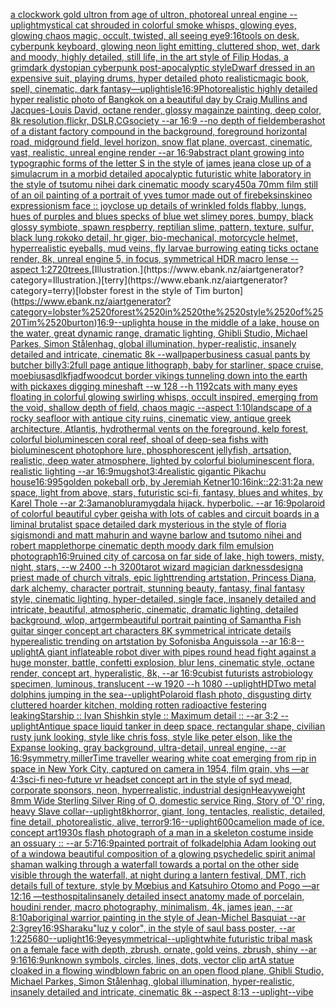 [a clockwork gold ultron from age of ultron, photoreal unreal engine --uplight](https://www.ebank.nz/aiartgenerator?category=a%2520clockwork%2520gold%2520ultron%2520from%2520age%2520of%2520ultron%2C%2520photoreal%2520unreal%2520engine%2520--uplight)[mystical cat shrouded in colorful smoke whisps, glowing eyes, glowing chaos magic, occult, twisted, all seeing eye](https://www.ebank.nz/aiartgenerator?category=mystical%2520cat%2520shrouded%2520in%2520colorful%2520smoke%2520whisps%2C%2520glowing%2520eyes%2C%2520glowing%2520chaos%2520magic%2C%2520occult%2C%2520twisted%2C%2520all%2520seeing%2520eye)[9:16](https://www.ebank.nz/aiartgenerator?category=9%3A16)[tools on desk, cyberpunk keyboard, glowing neon light emitting, cluttered shop, wet, dark and moody, highly detailed, still life, in the art style of Filip Hodas, a grimdark dystopian cyberpunk post-apocalyptic style](https://www.ebank.nz/aiartgenerator?category=tools%2520on%2520desk%2C%2520cyberpunk%2520keyboard%2C%2520glowing%2520neon%2520light%2520emitting%2C%2520cluttered%2520shop%2C%2520wet%2C%2520dark%2520and%2520moody%2C%2520highly%2520detailed%2C%2520still%2520life%2C%2520in%2520the%2520art%2520style%2520of%2520Filip%2520Hodas%2C%2520a%2520grimdark%2520dystopian%2520cyberpunk%2520post-apocalyptic%2520style)[Dwarf dressed in an expensive suit, playing drums, hyper detailed photo realistic](https://www.ebank.nz/aiartgenerator?category=Dwarf%2520dressed%2520in%2520an%2520expensive%2520suit%2C%2520playing%2520drums%2C%2520hyper%2520detailed%2520photo%2520realistic)[magic book, spell, cinematic, dark fantasy](https://www.ebank.nz/aiartgenerator?category=magic%2520book%2C%2520spell%2C%2520cinematic%2C%2520dark%2520fantasy)[—uplight](https://www.ebank.nz/aiartgenerator?category=%E2%80%94uplight)[isle](https://www.ebank.nz/aiartgenerator?category=isle)[16:9](https://www.ebank.nz/aiartgenerator?category=16%3A9)[Photorealistic highly detailed hyper realistic photo of Bangkok on a beautiful day by Craig Mullins and Jacques-Louis David, octane render, glossy magainze painting, deep color, 8k resolution,flickr, DSLR,CGsociety  --ar 16:9 --no depth of field](https://www.ebank.nz/aiartgenerator?category=Photorealistic%2520highly%2520detailed%2520hyper%2520realistic%2520photo%2520of%2520Bangkok%2520on%2520a%2520beautiful%2520day%2520by%2520Craig%2520Mullins%2520and%2520Jacques-Louis%2520David%2C%2520octane%2520render%2C%2520glossy%2520magainze%2520painting%2C%2520deep%2520color%2C%25208k%2520resolution%2Cflickr%2C%2520DSLR%2CCGsociety%2520%2520--ar%252016%3A9%2520--no%2520depth%2520of%2520field)[embera](https://www.ebank.nz/aiartgenerator?category=embera)[shot of a distant factory compound in the background, foreground horizontal road, midground field, level horizon, snow flat plane, overcast, cinematic, vast, realistic, unreal engine render --ar 16:9](https://www.ebank.nz/aiartgenerator?category=shot%2520of%2520a%2520distant%2520factory%2520compound%2520in%2520the%2520background%2C%2520foreground%2520horizontal%2520road%2C%2520midground%2520field%2C%2520level%2520horizon%2C%2520snow%2520flat%2520plane%2C%2520overcast%2C%2520cinematic%2C%2520vast%2C%2520realistic%2C%2520unreal%2520engine%2520render%2520--ar%252016%3A9)[abstract plant growing into typographic forms of the letter S in the style of james jean](https://www.ebank.nz/aiartgenerator?category=abstract%2520plant%2520growing%2520into%2520typographic%2520forms%2520of%2520the%2520letter%2520S%2520in%2520the%2520style%2520of%2520james%2520jean)[a close up of a simulacrum in a morbid detailed apocalyptic futuristic white laboratory in the style of tsutomu nihei dark cinematic moody scary](https://www.ebank.nz/aiartgenerator?category=a%2520close%2520up%2520of%2520a%2520simulacrum%2520in%2520a%2520morbid%2520detailed%2520apocalyptic%2520futuristic%2520white%2520laboratory%2520in%2520the%2520style%2520of%2520tsutomu%2520nihei%2520dark%2520cinematic%2520moody%2520scary)[450](https://www.ebank.nz/aiartgenerator?category=450)[a 70mm film still of an oil painting of a portrait of yves tumor made out of fire](https://www.ebank.nz/aiartgenerator?category=a%252070mm%2520film%2520still%2520of%2520an%2520oil%2520painting%2520of%2520a%2520portrait%2520of%2520yves%2520tumor%2520made%2520out%2520of%2520fire)[beksinski](https://www.ebank.nz/aiartgenerator?category=beksinski)[neo expressionism face :: joy](https://www.ebank.nz/aiartgenerator?category=neo%2520expressionism%2520face%2520%3A%3A%2520joy)[close up details of wrinkled folds flabby, lungs, hues of purples and blues specks of blue wet slimey pores, bumpy, black glossy symbiote, spawn respberry, reptilian slime, pattern, texture, sulfur, black lung rokoko detail, hr giger, bio-mechanical, motorcycle helmet, hyperrealistic eyeballs, mud veins, fly larvae burrowing eating ticks octane render, 8k, unreal engine 5, in focus, symmetrical HDR macro lense --aspect 1:2](https://www.ebank.nz/aiartgenerator?category=close%2520up%2520details%2520of%2520wrinkled%2520folds%2520flabby%2C%2520lungs%2C%2520hues%2520of%2520purples%2520and%2520blues%2520specks%2520of%2520blue%2520wet%2520slimey%2520pores%2C%2520bumpy%2C%2520black%2520glossy%2520symbiote%2C%2520spawn%2520respberry%2C%2520reptilian%2520slime%2C%2520pattern%2C%2520texture%2C%2520sulfur%2C%2520black%2520lung%2520rokoko%2520detail%2C%2520hr%2520giger%2C%2520bio-mechanical%2C%2520motorcycle%2520helmet%2C%2520hyperrealistic%2520eyeballs%2C%2520mud%2520veins%2C%2520fly%2520larvae%2520burrowing%2520eating%2520ticks%2520octane%2520render%2C%25208k%2C%2520unreal%2520engine%25205%2C%2520in%2520focus%2C%2520symmetrical%2520HDR%2520macro%2520lense%2520--aspect%25201%3A2)[720](https://www.ebank.nz/aiartgenerator?category=720)[trees.](https://www.ebank.nz/aiartgenerator?category=trees.)[Illustration.](https://www.ebank.nz/aiartgenerator?category=Illustration.)[terry](https://www.ebank.nz/aiartgenerator?category=terry)[lobster forest in the style of Tim burton](https://www.ebank.nz/aiartgenerator?category=lobster%2520forest%2520in%2520the%2520style%2520of%2520Tim%2520burton)[16:9](https://www.ebank.nz/aiartgenerator?category=16%3A9)[--uplight](https://www.ebank.nz/aiartgenerator?category=--uplight)[a house in the middle of a lake, house on the water, great dynamic range, dramatic lighting, Ghibli Studio, Michael Parkes, Simon Stålenhag, global illumination, hyper-realistic, insanely detailed and intricate, cinematic 8k --wallpaper](https://www.ebank.nz/aiartgenerator?category=a%2520house%2520in%2520the%2520middle%2520of%2520a%2520lake%2C%2520house%2520on%2520the%2520water%2C%2520great%2520dynamic%2520range%2C%2520dramatic%2520lighting%2C%2520Ghibli%2520Studio%2C%2520Michael%2520Parkes%2C%2520Simon%2520St%C3%A5lenhag%2C%2520global%2520illumination%2C%2520hyper-realistic%2C%2520insanely%2520detailed%2520and%2520intricate%2C%2520cinematic%25208k%2520--wallpaper)[business casual pants by butcher billy](https://www.ebank.nz/aiartgenerator?category=business%2520casual%2520pants%2520by%2520butcher%2520billy)[3:2](https://www.ebank.nz/aiartgenerator?category=3%3A2)[full page antique lithograph, baby for starliner, space cruise, moebius](https://www.ebank.nz/aiartgenerator?category=full%2520page%2520antique%2520lithograph%2C%2520baby%2520for%2520starliner%2C%2520space%2520cruise%2C%2520moebius)[asdlkfjadf](https://www.ebank.nz/aiartgenerator?category=asdlkfjadf)[woodcut border vikings tunneling down into the earth with pickaxes digging mineshaft --w 128 --h 1192](https://www.ebank.nz/aiartgenerator?category=woodcut%2520border%2520vikings%2520tunneling%2520down%2520into%2520the%2520earth%2520with%2520pickaxes%2520digging%2520mineshaft%2520--w%2520128%2520--h%25201192)[cats with many eyes floating in colorful glowing swirling whisps, occult inspired, emerging from the void, shallow depth of field, chaos magic --aspect 1:10](https://www.ebank.nz/aiartgenerator?category=cats%2520with%2520many%2520eyes%2520floating%2520in%2520colorful%2520glowing%2520swirling%2520whisps%2C%2520occult%2520inspired%2C%2520emerging%2520from%2520the%2520void%2C%2520shallow%2520depth%2520of%2520field%2C%2520chaos%2520magic%2520--aspect%25201%3A10)[landscape of a rocky seafloor with antique city ruins, cinematic view, antique greek architecture, Atlantis, hydrothermal vents on the foreground, kelp forest, colorful bioluminescen coral reef, shoal of deep-sea fishs with bioluminescent photophore lure, phosphorescent jellyfish, artsation, realistic, deep water atmosphere, lighted by colorful bioluminescent flora, realistic lighting  --ar 16:9](https://www.ebank.nz/aiartgenerator?category=landscape%2520of%2520a%2520rocky%2520seafloor%2520with%2520antique%2520city%2520ruins%2C%2520cinematic%2520view%2C%2520antique%2520greek%2520architecture%2C%2520Atlantis%2C%2520hydrothermal%2520vents%2520on%2520the%2520foreground%2C%2520kelp%2520forest%2C%2520colorful%2520bioluminescen%2520coral%2520reef%2C%2520shoal%2520of%2520deep-sea%2520fishs%2520with%2520bioluminescent%2520photophore%2520lure%2C%2520phosphorescent%2520jellyfish%2C%2520artsation%2C%2520realistic%2C%2520deep%2520water%2520atmosphere%2C%2520lighted%2520by%2520colorful%2520bioluminescent%2520flora%2C%2520realistic%2520lighting%2520%2520--ar%252016%3A9)[mugshot](https://www.ebank.nz/aiartgenerator?category=mugshot)[3:4](https://www.ebank.nz/aiartgenerator?category=3%3A4)[realistic gigantic Pikachu house](https://www.ebank.nz/aiartgenerator?category=realistic%2520gigantic%2520Pikachu%2520house)[16:9](https://www.ebank.nz/aiartgenerator?category=16%3A9)[95](https://www.ebank.nz/aiartgenerator?category=95)[golden pokeball orb, by Jeremiah Ketner](https://www.ebank.nz/aiartgenerator?category=golden%2520pokeball%2520orb%2C%2520by%2520Jeremiah%2520Ketner)[10:16](https://www.ebank.nz/aiartgenerator?category=10%3A16)[ink::2](https://www.ebank.nz/aiartgenerator?category=ink%3A%3A2)[2:3](https://www.ebank.nz/aiartgenerator?category=2%3A3)[1:2](https://www.ebank.nz/aiartgenerator?category=1%3A2)[a new space, light from above, stars, futuristic sci-fi, fantasy, blues and whites, by Karel Thole --ar 2:3](https://www.ebank.nz/aiartgenerator?category=a%2520new%2520space%2C%2520light%2520from%2520above%2C%2520stars%2C%2520futuristic%2520sci-fi%2C%2520fantasy%2C%2520blues%2520and%2520whites%2C%2520by%2520Karel%2520Thole%2520--ar%25202%3A3)[amano](https://www.ebank.nz/aiartgenerator?category=amano)[blur](https://www.ebank.nz/aiartgenerator?category=blur)[amygdala hijack.  hyperbolic.  --ar 16:9](https://www.ebank.nz/aiartgenerator?category=amygdala%2520hijack.%2520%2520hyperbolic.%2520%2520--ar%252016%3A9)[polaroid of colorful beautiful cyber geisha with lots of cables and circuit boards in a liminal brutalist space detailed dark mysterious in the style of floria sigismondi and matt mahurin and wayne barlow and tsutomo nihei and robert mapplethorpe cinematic depth moody dark film emulsion photograph](https://www.ebank.nz/aiartgenerator?category=polaroid%2520of%2520colorful%2520beautiful%2520cyber%2520geisha%2520with%2520lots%2520of%2520cables%2520and%2520circuit%2520boards%2520in%2520a%2520liminal%2520brutalist%2520space%2520detailed%2520dark%2520mysterious%2520in%2520the%2520style%2520of%2520floria%2520sigismondi%2520and%2520matt%2520mahurin%2520and%2520wayne%2520barlow%2520and%2520tsutomo%2520nihei%2520and%2520robert%2520mapplethorpe%2520cinematic%2520depth%2520moody%2520dark%2520film%2520emulsion%2520photograph)[16:9](https://www.ebank.nz/aiartgenerator?category=16%3A9)[ruined city of carcosa on far side of lake, high towers, misty, night, stars, --w 2400 --h 3200](https://www.ebank.nz/aiartgenerator?category=ruined%2520city%2520of%2520carcosa%2520on%2520far%2520side%2520of%2520lake%2C%2520high%2520towers%2C%2520misty%2C%2520night%2C%2520stars%2C%2520--w%25202400%2520--h%25203200)[tarot wizard magician darkness](https://www.ebank.nz/aiartgenerator?category=tarot%2520wizard%2520magician%2520darkness)[design](https://www.ebank.nz/aiartgenerator?category=design)[a priest made of church vitrals, epic light](https://www.ebank.nz/aiartgenerator?category=a%2520priest%2520made%2520of%2520church%2520vitrals%2C%2520epic%2520light)[trending artstation, Princess Diana, dark alchemy, character portrait, stunning beauty, fantasy, final fantasy style, cinematic lighting, hyper-detailed, single face, insanely detailed and intricate, beautiful, atmospheric, cinematic, dramatic lighting, detailed background, wlop, artgerm](https://www.ebank.nz/aiartgenerator?category=trending%2520artstation%2C%2520Princess%2520Diana%2C%2520dark%2520alchemy%2C%2520character%2520portrait%2C%2520stunning%2520beauty%2C%2520fantasy%2C%2520final%2520fantasy%2520style%2C%2520cinematic%2520lighting%2C%2520hyper-detailed%2C%2520single%2520face%2C%2520insanely%2520detailed%2520and%2520intricate%2C%2520beautiful%2C%2520atmospheric%2C%2520cinematic%2C%2520dramatic%2520lighting%2C%2520detailed%2520background%2C%2520wlop%2C%2520artgerm)[beautiful portrait painting of Samantha Fish guitar singer concept art characters 8K symmetrical intricate details hyperealistic trending on artstation by Sofonisba Anguissola --ar 16:8](https://www.ebank.nz/aiartgenerator?category=beautiful%2520portrait%2520painting%2520of%2520Samantha%2520Fish%2520guitar%2520singer%2520concept%2520art%2520characters%25208K%2520symmetrical%2520intricate%2520details%2520hyperealistic%2520trending%2520on%2520artstation%2520by%2520Sofonisba%2520Anguissola%2520--ar%252016%3A8)[--uplight](https://www.ebank.nz/aiartgenerator?category=--uplight)[A giant inflateable robot diver with pipes round head fight against a huge monster, battle, confetti explosion, blur lens, cinematic style, octane render, concept art, hyperalistic, 8k, --ar 16:9](https://www.ebank.nz/aiartgenerator?category=A%2520giant%2520inflateable%2520robot%2520diver%2520with%2520pipes%2520round%2520head%2520fight%2520against%2520a%2520huge%2520monster%2C%2520battle%2C%2520confetti%2520explosion%2C%2520blur%2520lens%2C%2520cinematic%2520style%2C%2520octane%2520render%2C%2520concept%2520art%2C%2520hyperalistic%2C%25208k%2C%2520--ar%252016%3A9)[cubist futurists astrobiology specimen, luminous, translucent --w 1920 --h 1080 --uplight](https://www.ebank.nz/aiartgenerator?category=cubist%2520futurists%2520astrobiology%2520specimen%2C%2520luminous%2C%2520translucent%2520--w%25201920%2520--h%25201080%2520--uplight)[HD](https://www.ebank.nz/aiartgenerator?category=HD)[Two metal dolphins jumping in the sea](https://www.ebank.nz/aiartgenerator?category=Two%2520metal%2520dolphins%2520jumping%2520in%2520the%2520sea)[--uplight](https://www.ebank.nz/aiartgenerator?category=--uplight)[Polaroid flash photo, disgusting dirty cluttered hoarder kitchen, molding rotten radioactive festering leaking](https://www.ebank.nz/aiartgenerator?category=Polaroid%2520flash%2520photo%2C%2520disgusting%2520dirty%2520cluttered%2520hoarder%2520kitchen%2C%2520molding%2520rotten%2520radioactive%2520festering%2520leaking)[Starship :: Ivan Shishkin style :: Maximum detail :: --ar 3:2 --uplight](https://www.ebank.nz/aiartgenerator?category=Starship%2520%3A%3A%2520Ivan%2520Shishkin%2520style%2520%3A%3A%2520Maximum%2520detail%2520%3A%3A%2520--ar%25203%3A2%2520--uplight)[Antique space liquid tanker in deep space, rectangular shape, civilian rusty junk looking, style like chris foss, style like peter elson, like the Expanse looking, gray background, ultra-detail, unreal engine, --ar 16:9](https://www.ebank.nz/aiartgenerator?category=Antique%2520space%2520liquid%2520tanker%2520in%2520deep%2520space%2C%2520rectangular%2520shape%2C%2520civilian%2520rusty%2520junk%2520looking%2C%2520style%2520like%2520chris%2520foss%2C%2520style%2520like%2520peter%2520elson%2C%2520like%2520the%2520Expanse%2520looking%2C%2520gray%2520background%2C%2520ultra-detail%2C%2520unreal%2520engine%2C%2520--ar%252016%3A9)[symmetry,](https://www.ebank.nz/aiartgenerator?category=symmetry%2C)[miller](https://www.ebank.nz/aiartgenerator?category=miller)[Time traveller wearing white coat emerging from rip in space in New York City, captured on camera in 1954, film grain, vhs —ar 4:3](https://www.ebank.nz/aiartgenerator?category=Time%2520traveller%2520wearing%2520white%2520coat%2520emerging%2520from%2520rip%2520in%2520space%2520in%2520New%2520York%2520City%2C%2520captured%2520on%2520camera%2520in%25201954%2C%2520film%2520grain%2C%2520vhs%2520%E2%80%94ar%25204%3A3)[sci-fi neo-future vr headset concept art in the style of syd mead, corporate sponsors, neon, hyperrealistic, industrial design](https://www.ebank.nz/aiartgenerator?category=sci-fi%2520neo-future%2520vr%2520headset%2520concept%2520art%2520in%2520the%2520style%2520of%2520syd%2520mead%2C%2520corporate%2520sponsors%2C%2520neon%2C%2520hyperrealistic%2C%2520industrial%2520design)[Heavyweight 8mm Wide Sterling Silver Ring of O, domestic service Ring, Story of 'O' ring, heavy Slave collar](https://www.ebank.nz/aiartgenerator?category=Heavyweight%25208mm%2520Wide%2520Sterling%2520Silver%2520Ring%2520of%2520O%2C%2520domestic%2520service%2520Ring%2C%2520Story%2520of%2520%27O%27%2520ring%2C%2520heavy%2520Slave%2520collar)[--uplight](https://www.ebank.nz/aiartgenerator?category=--uplight)[8k](https://www.ebank.nz/aiartgenerator?category=8k)[horror, giant, long, tentacles, realistic, detailed, fine detail, photorealistic, alive, terror](https://www.ebank.nz/aiartgenerator?category=horror%2C%2520giant%2C%2520long%2C%2520tentacles%2C%2520realistic%2C%2520detailed%2C%2520fine%2520detail%2C%2520photorealistic%2C%2520alive%2C%2520terror)[9:16](https://www.ebank.nz/aiartgenerator?category=9%3A16)[--uplight](https://www.ebank.nz/aiartgenerator?category=--uplight)[600](https://www.ebank.nz/aiartgenerator?category=600)[camelion made of ice, concept art](https://www.ebank.nz/aiartgenerator?category=camelion%2520made%2520of%2520ice%2C%2520concept%2520art)[1930s flash photograph of a man in a skeleton costume inside an ossuary :: --ar 5:7](https://www.ebank.nz/aiartgenerator?category=1930s%2520flash%2520photograph%2520of%2520a%2520man%2520in%2520a%2520skeleton%2520costume%2520inside%2520an%2520ossuary%2520%3A%3A%2520--ar%25205%3A7)[16:9](https://www.ebank.nz/aiartgenerator?category=16%3A9)[painted portrait of folkadelphia Adam looking out of a window](https://www.ebank.nz/aiartgenerator?category=painted%2520portrait%2520of%2520folkadelphia%2520Adam%2520looking%2520out%2520of%2520a%2520window)[a beautiful composition of a glowing psychedelic spirit animal shaman walking through a waterfall towards a portal on the other side visible through the waterfall, at night during a lantern festival, DMT,  rich details full of texture, style by Mœbius and Katsuhiro Otomo and Pogo —ar 12:16 —test](https://www.ebank.nz/aiartgenerator?category=a%2520beautiful%2520composition%2520of%2520a%2520glowing%2520psychedelic%2520spirit%2520animal%2520shaman%2520walking%2520through%2520a%2520waterfall%2520towards%2520a%2520portal%2520on%2520the%2520other%2520side%2520visible%2520through%2520the%2520waterfall%2C%2520at%2520night%2520during%2520a%2520lantern%2520festival%2C%2520DMT%2C%2520%2520rich%2520details%2520full%2520of%2520texture%2C%2520style%2520by%2520M%C5%93bius%2520and%2520Katsuhiro%2520Otomo%2520and%2520Pogo%2520%E2%80%94ar%252012%3A16%2520%E2%80%94test)[hospital](https://www.ebank.nz/aiartgenerator?category=hospital)[insanely detailed insect anatomy made of porcelain, houdini render, macro photography, minimalism, 4k, james jean, --ar 8:10](https://www.ebank.nz/aiartgenerator?category=insanely%2520detailed%2520insect%2520anatomy%2520made%2520of%2520porcelain%2C%2520houdini%2520render%2C%2520macro%2520photography%2C%2520minimalism%2C%25204k%2C%2520james%2520jean%2C%2520--ar%25208%3A10)[aboriginal warrior painting in the style of Jean-Michel Basquiat --ar 2:3](https://www.ebank.nz/aiartgenerator?category=aboriginal%2520warrior%2520painting%2520in%2520the%2520style%2520of%2520Jean-Michel%2520Basquiat%2520--ar%25202%3A3)[grey](https://www.ebank.nz/aiartgenerator?category=grey)[16:9](https://www.ebank.nz/aiartgenerator?category=16%3A9)[Sharaku](https://www.ebank.nz/aiartgenerator?category=Sharaku)["luz y color", in the style of saul bass poster, --ar 1:2](https://www.ebank.nz/aiartgenerator?category=%22luz%2520y%2520color%22%2C%2520in%2520the%2520style%2520of%2520saul%2520bass%2520poster%2C%2520--ar%25201%3A2)[256](https://www.ebank.nz/aiartgenerator?category=256)[80](https://www.ebank.nz/aiartgenerator?category=80)[--uplight](https://www.ebank.nz/aiartgenerator?category=--uplight)[16:9](https://www.ebank.nz/aiartgenerator?category=16%3A9)[eye](https://www.ebank.nz/aiartgenerator?category=eye)[symmetrical](https://www.ebank.nz/aiartgenerator?category=symmetrical)[--uplight](https://www.ebank.nz/aiartgenerator?category=--uplight)[white futuristic tribal mask on a female face with depth, zbrush, ornate, gold veins, zbrush, shiny --ar 9:16](https://www.ebank.nz/aiartgenerator?category=white%2520futuristic%2520tribal%2520mask%2520on%2520a%2520female%2520face%2520with%2520depth%2C%2520zbrush%2C%2520ornate%2C%2520gold%2520veins%2C%2520zbrush%2C%2520shiny%2520--ar%25209%3A16)[16:9](https://www.ebank.nz/aiartgenerator?category=16%3A9)[unknown symbols, circles, lines, dots, vector clip art](https://www.ebank.nz/aiartgenerator?category=unknown%2520symbols%2C%2520circles%2C%2520lines%2C%2520dots%2C%2520vector%2520clip%2520art)[A statue cloaked in a flowing windblown fabric on an open flood plane, Ghibli Studio, Michael Parkes, Simon Stålenhag, global illumination, hyper-realistic, insanely detailed and intricate, cinematic 8k --aspect 8:13 --uplight](https://www.ebank.nz/aiartgenerator?category=A%2520statue%2520cloaked%2520in%2520a%2520flowing%2520windblown%2520fabric%2520on%2520an%2520open%2520flood%2520plane%2C%2520Ghibli%2520Studio%2C%2520Michael%2520Parkes%2C%2520Simon%2520St%C3%A5lenhag%2C%2520global%2520illumination%2C%2520hyper-realistic%2C%2520insanely%2520detailed%2520and%2520intricate%2C%2520cinematic%25208k%2520--aspect%25208%3A13%2520--uplight)[--vibe](https://www.ebank.nz/aiartgenerator?category=--vibe)